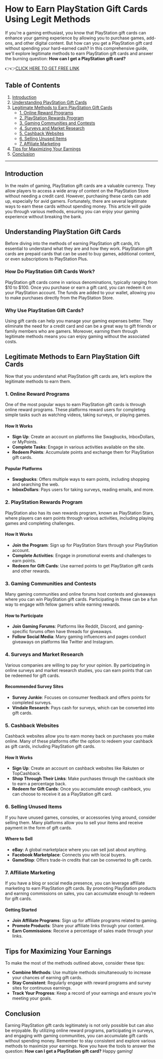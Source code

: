 # How to Earn PlayStation Gift Cards Using Legit Methods

If you're a gaming enthusiast, you know that PlayStation gift cards can enhance your gaming experience by allowing you to purchase games, add-ons, and other digital content. But how can you get a PlayStation gift card without spending your hard-earned cash? In this comprehensive guide, we'll explore legitimate methods to earn PlayStation gift cards and answer the burning question: **How can I get a PlayStation gift card?**

👉👉[CLICK HERE TO GET FREE LINK](https://todaylink.site/freegiftcard/)

## Table of Contents

1. [Introduction](#introduction)
2. [Understanding PlayStation Gift Cards](#understanding-playstation-gift-cards)
3. [Legitimate Methods to Earn PlayStation Gift Cards](#legitimate-methods-to-earn-playstation-gift-cards)
   - [1. Online Reward Programs](#1-online-reward-programs)
   - [2. PlayStation Rewards Program](#2-playstation-rewards-program)
   - [3. Gaming Communities and Contests](#3-gaming-communities-and-contests)
   - [4. Surveys and Market Research](#4-surveys-and-market-research)
   - [5. Cashback Websites](#5-cashback-websites)
   - [6. Selling Unused Items](#6-selling-unused-items)
   - [7. Affiliate Marketing](#7-affiliate-marketing)
4. [Tips for Maximizing Your Earnings](#tips-for-maximizing-your-earnings)
5. [Conclusion](#conclusion)

---

## Introduction

In the realm of gaming, PlayStation gift cards are a valuable currency. They allow players to access a wide array of content on the PlayStation Store without needing a credit card. However, purchasing these cards can add up, especially for avid gamers. Fortunately, there are several legitimate ways to earn these cards without spending money. This article will guide you through various methods, ensuring you can enjoy your gaming experience without breaking the bank.

## Understanding PlayStation Gift Cards

Before diving into the methods of earning PlayStation gift cards, it’s essential to understand what they are and how they work. PlayStation gift cards are prepaid cards that can be used to buy games, additional content, or even subscriptions to PlayStation Plus.

### How Do PlayStation Gift Cards Work?

PlayStation gift cards come in various denominations, typically ranging from $10 to $100. Once you purchase or earn a gift card, you can redeem it on your PlayStation account. The funds are added to your wallet, allowing you to make purchases directly from the PlayStation Store.

### Why Use PlayStation Gift Cards?

Using gift cards can help you manage your gaming expenses better. They eliminate the need for a credit card and can be a great way to gift friends or family members who are gamers. Moreover, earning them through legitimate methods means you can enjoy gaming without the associated costs.

## Legitimate Methods to Earn PlayStation Gift Cards

Now that you understand what PlayStation gift cards are, let’s explore the legitimate methods to earn them.

### 1. Online Reward Programs

One of the most popular ways to earn PlayStation gift cards is through online reward programs. These platforms reward users for completing simple tasks such as watching videos, taking surveys, or playing games.

#### How It Works

- **Sign Up**: Create an account on platforms like Swagbucks, InboxDollars, or MyPoints.
- **Complete Tasks**: Engage in various activities available on the site.
- **Redeem Points**: Accumulate points and exchange them for PlayStation gift cards.

#### Popular Platforms

- **Swagbucks**: Offers multiple ways to earn points, including shopping and searching the web.
- **InboxDollars**: Pays users for taking surveys, reading emails, and more.
  
### 2. PlayStation Rewards Program

PlayStation also has its own rewards program, known as PlayStation Stars, where players can earn points through various activities, including playing games and completing challenges.

#### How It Works

- **Join the Program**: Sign up for PlayStation Stars through your PlayStation account.
- **Complete Activities**: Engage in promotional events and challenges to earn points.
- **Redeem for Gift Cards**: Use earned points to get PlayStation gift cards and other rewards.

### 3. Gaming Communities and Contests

Many gaming communities and online forums host contests and giveaways where you can win PlayStation gift cards. Participating in these can be a fun way to engage with fellow gamers while earning rewards.

#### How to Participate

- **Join Gaming Forums**: Platforms like Reddit, Discord, and gaming-specific forums often have threads for giveaways.
- **Follow Social Media**: Many gaming influencers and pages conduct giveaways on platforms like Twitter and Instagram.
  
### 4. Surveys and Market Research

Various companies are willing to pay for your opinion. By participating in online surveys and market research studies, you can earn points that can be redeemed for gift cards.

#### Recommended Survey Sites

- **Survey Junkie**: Focuses on consumer feedback and offers points for completed surveys.
- **Vindale Research**: Pays cash for surveys, which can be converted into gift cards.

### 5. Cashback Websites

Cashback websites allow you to earn money back on purchases you make online. Many of these platforms offer the option to redeem your cashback as gift cards, including PlayStation gift cards.

#### How It Works

- **Sign Up**: Create an account on cashback websites like Rakuten or TopCashback.
- **Shop Through Their Links**: Make purchases through the cashback site to earn a percentage back.
- **Redeem for Gift Cards**: Once you accumulate enough cashback, you can choose to receive it as a PlayStation gift card.

### 6. Selling Unused Items

If you have unused games, consoles, or accessories lying around, consider selling them. Many platforms allow you to sell your items and receive payment in the form of gift cards.

#### Where to Sell

- **eBay**: A global marketplace where you can sell just about anything.
- **Facebook Marketplace**: Connects you with local buyers.
- **GameStop**: Offers trade-in credits that can be converted to gift cards.

### 7. Affiliate Marketing

If you have a blog or social media presence, you can leverage affiliate marketing to earn PlayStation gift cards. By promoting PlayStation products and earning commissions on sales, you can accumulate enough to redeem for gift cards.

#### Getting Started

- **Join Affiliate Programs**: Sign up for affiliate programs related to gaming.
- **Promote Products**: Share your affiliate links through your content.
- **Earn Commissions**: Receive a percentage of sales made through your links.

## Tips for Maximizing Your Earnings

To make the most of the methods outlined above, consider these tips:

- **Combine Methods**: Use multiple methods simultaneously to increase your chances of earning gift cards.
- **Stay Consistent**: Regularly engage with reward programs and survey sites for continuous earnings.
- **Track Your Progress**: Keep a record of your earnings and ensure you’re meeting your goals.

## Conclusion

Earning PlayStation gift cards legitimately is not only possible but can also be enjoyable. By utilizing online reward programs, participating in surveys, and engaging with gaming communities, you can accumulate gift cards without spending money. Remember to stay consistent and explore various methods to maximize your earnings. Now you have the tools to answer the question: **How can I get a PlayStation gift card?** Happy gaming!
